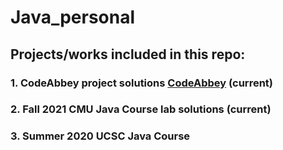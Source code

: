 # Java_personal
## Projects/works included in this repo:
### 1. CodeAbbey project solutions [CodeAbbey](https://www.codeabbey.com/) (current)
### 2. Fall 2021 CMU Java Course lab solutions (current)
### 3. Summer 2020 UCSC Java Course
